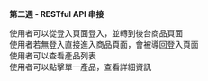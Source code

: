 <strong>第二週 - RESTful API 串接</strong>

使用者可以從登入頁面登入，並轉到後台商品頁面<br>
使用者若無登入直接進入商品頁面，會被導回登入頁面<br>
使用者可以查看產品列表<br>
使用者可以點擊單一產品，查看詳細資訊<br>
